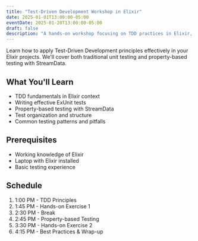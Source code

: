 ```yaml
---
title: "Test-Driven Development Workshop in Elixir"
date: 2025-01-01T13:00:00-05:00
eventDate: 2025-01-20T13:00:00-05:00
draft: false
description: "A hands-on workshop focusing on TDD practices in Elixir, covering both unit testing and property-based testing."
---
```


Learn how to apply Test-Driven Development principles effectively in your Elixir projects. We'll cover both traditional unit testing and property-based testing with StreamData.

## What You'll Learn

- TDD fundamentals in Elixir context
- Writing effective ExUnit tests
- Property-based testing with StreamData
- Test organization and structure
- Common testing patterns and pitfalls

## Prerequisites

- Working knowledge of Elixir
- Laptop with Elixir installed
- Basic testing experience

## Schedule

1. 1:00 PM - TDD Principles
2. 1:45 PM - Hands-on Exercise 1
3. 2:30 PM - Break
4. 2:45 PM - Property-based Testing
5. 3:30 PM - Hands-on Exercise 2
6. 4:15 PM - Best Practices & Wrap-up
